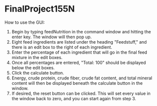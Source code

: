 # FinalProject155N

How to use the GUI:
1) Begin by typing feedNutrition in the command window and hitting the enter key. The window will then pop up. 
2) Eight feed ingredients are listed under the heading "Feedstuff," and there is an edit box to the right of each ingredient.
3) Enter the percentage of each ingredient that will go in the final feed mixture in the edit boxes.
4) Once all percentages are entered, "Total: 100" should be displayed below the edit boxes.
5) Click the calculate button. 
6) Energy, crude protein, crude fiber, crude fat content, and total mineral content will then be displayed beneath the calculate button in the window. 
7) If desired, the reset button can be clicked. This will set every value in the window back to zero, and you can start again from step 3. 
